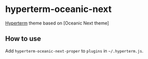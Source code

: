 hyperterm-oceanic-next
========================

[Hyperterm] theme based on [Oceanic Next theme]

How to use
----------

Add `hyperterm-oceanic-next-proper` to `plugins` in `~/.hyperterm.js`.

[Hyperterm]: https://hyperterm.org/
[Github]: https://github.com/Mikeysax/hyperterm-oceanic-next
